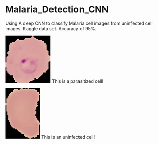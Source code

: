# Malaria_Detection_CNN
Using A deep CNN to classify Malaria cell images from uninfected cell images. Kaggle data set. Accuracy of 95%. 

![Parasitized Cell](https://github.com/TheMatrixMaster/Malaria_Detection_CNN/blob/master/Parasitized/C100P61ThinF_IMG_20150918_144104_cell_162.png)
This is a parasitized cell!

![Uninfected Cell](https://github.com/TheMatrixMaster/Malaria_Detection_CNN/blob/master/Uninfected/C201ThinF_IMG_20150930_142848_cell_241.png)
This is an uninfected cell!

